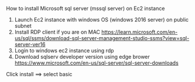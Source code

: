 How to install Microsoft sql server (mssql server) on Ec2 instance 

1. Launch Ec2 instance with windows OS (windows 2016 server) on public subnet 
2. Install RDP client if you are on MAC
   https://learn.microsoft.com/en-us/sql/ssms/download-sql-server-management-studio-ssms?view=sql-server-ver16
4. Login to windows ec2 instance using rdp
5. Download sqlserv developer version using edge brower 
  https://www.microsoft.com/en-us/sql-server/sql-server-downloads
  
  Click install ==> select basic
